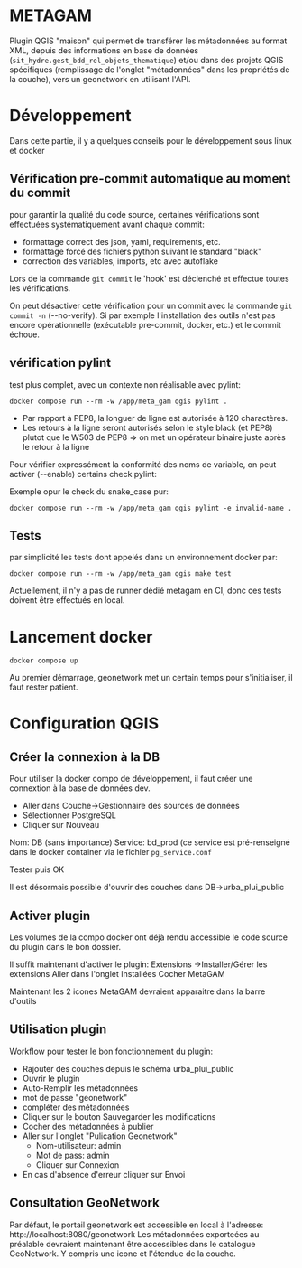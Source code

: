 # METAGAM

Plugin QGIS "maison" qui permet de transférer les métadonnées au format XML, depuis des informations en base de données (`sit_hydre.gest_bdd_rel_objets_thematique`) et/ou dans des projets QGIS spécifiques (remplissage de l'onglet "métadonnées" dans les propriétés de la couche), vers un geonetwork en utilisant l'API.

# Développement

Dans cette partie, il y a quelques conseils pour le développement sous linux et docker

## Vérification pre-commit automatique au moment du commit

pour garantir la qualité du code source, certaines vérifications sont effectuées systématiquement avant chaque commit:

* formattage correct des json, yaml, requirements, etc.
* formattage forcé des fichiers python suivant le standard "black"
* correction des variables, imports, etc avec autoflake

Lors de la commande `git commit` le 'hook' est déclenché et effectue toutes les vérifications.

On peut désactiver cette vérification pour un commit avec la commande `git commit -n` (--no-verify). Si par exemple l'installation des outils n'est pas encore opérationnelle (exécutable pre-commit, docker, etc.) et le commit échoue.

## vérification pylint

test plus complet, avec un contexte non réalisable avec pylint:
```
docker compose run --rm -w /app/meta_gam qgis pylint .
```
- Par rapport à PEP8, la longuer de ligne est autorisée à 120 charactères.
- Les retours à la ligne seront autorisés selon le style black (et PEP8) plutot que le W503 de PEP8
  => on met un opérateur binaire juste après le retour à la ligne

Pour vérifier expressément la conformité des noms de variable, on peut activer (--enable) certains check pylint:

Exemple opur le check du snake_case pur:
```
docker compose run --rm -w /app/meta_gam qgis pylint -e invalid-name .
```

## Tests

par simplicité les tests dont appelés dans un environnement docker par:

```
docker compose run --rm -w /app/meta_gam qgis make test
```

Actuellement, il n'y a pas de runner dédié metagam en CI, donc ces tests doivent être effectués en local.


# Lancement docker

```
docker compose up
```

Au premier démarrage, geonetwork met un certain temps pour s'initialiser, il faut rester patient.

# Configuration QGIS

## Créer la connexion à la DB

Pour utiliser la docker compo de développement, il faut créer une connextion à la base de données dev.

- Aller dans Couche->Gestionnaire des sources de données
- Sélectionner PostgreSQL
- Cliquer sur Nouveau

Nom: DB (sans importance)
Service: bd_prod (ce service est pré-renseigné dans le docker container via le fichier `pg_service.conf`

Tester puis OK

Il est désormais possible d'ouvrir des couches dans DB->urba_plui_public

## Activer plugin

Les volumes de la compo docker ont déjà rendu accessible le code source du plugin dans le bon dossier.

Il suffit maintenant d'activer le plugin:
Extensions ->Installer/Gérer les extensions
Aller dans l'onglet Installées
Cocher MetaGAM

Maintenant les 2 icones MetaGAM devraient apparaitre dans la barre d'outils

## Utilisation plugin

Workflow pour tester le bon fonctionnement du plugin:

- Rajouter des couches depuis le schéma urba_plui_public
- Ouvrir le plugin
- Auto-Remplir les métadonnées
- mot de passe "geonetwork"
- compléter des métadonnées
- Cliquer sur le bouton Sauvegarder les modifications
- Cocher des métadonnées à publier
- Aller sur l'onglet "Pulication Geonetwork"
  - Nom-utilisateur: admin
  - Mot de pass: admin
  - Cliquer sur Connexion
- En cas d'absence d'erreur cliquer sur Envoi

## Consultation GeoNetwork

Par défaut, le portail geonetwork est accessible en local à l'adresse: http://localhost:8080/geonetwork
Les métadonnées exporteées au préalable devraient maintenant être accessibles dans le catalogue GeoNetwork. Y compris une icone et l'étendue de la couche.
